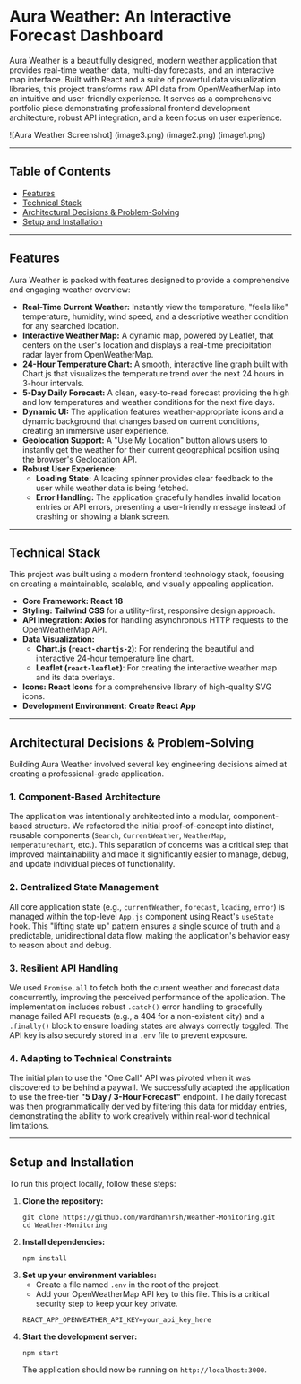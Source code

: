 # Aura Weather: An Interactive Forecast Dashboard

Aura Weather is a beautifully designed, modern weather application that provides real-time weather data, multi-day forecasts, and an interactive map interface. Built with React and a suite of powerful data visualization libraries, this project transforms raw API data from OpenWeatherMap into an intuitive and user-friendly experience. It serves as a comprehensive portfolio piece demonstrating professional frontend development architecture, robust API integration, and a keen focus on user experience.

![Aura Weather Screenshot]
    (image3.png)
    (image2.png)
    (image1.png)

---

## Table of Contents

*   [Features](#features)
*   [Technical Stack](#technical-stack)
*   [Architectural Decisions & Problem-Solving](#architectural-decisions--problem-solving)
*   [Setup and Installation](#setup-and-installation)

---

## Features

Aura Weather is packed with features designed to provide a comprehensive and engaging weather overview:

*   **Real-Time Current Weather:** Instantly view the temperature, "feels like" temperature, humidity, wind speed, and a descriptive weather condition for any searched location.
*   **Interactive Weather Map:** A dynamic map, powered by Leaflet, that centers on the user's location and displays a real-time precipitation radar layer from OpenWeatherMap.
*   **24-Hour Temperature Chart:** A smooth, interactive line graph built with Chart.js that visualizes the temperature trend over the next 24 hours in 3-hour intervals.
*   **5-Day Daily Forecast:** A clean, easy-to-read forecast providing the high and low temperatures and weather conditions for the next five days.
*   **Dynamic UI:** The application features weather-appropriate icons and a dynamic background that changes based on current conditions, creating an immersive user experience.
*   **Geolocation Support:** A "Use My Location" button allows users to instantly get the weather for their current geographical position using the browser's Geolocation API.
*   **Robust User Experience:**
    *   **Loading State:** A loading spinner provides clear feedback to the user while weather data is being fetched.
    *   **Error Handling:** The application gracefully handles invalid location entries or API errors, presenting a user-friendly message instead of crashing or showing a blank screen.

---

## Technical Stack

This project was built using a modern frontend technology stack, focusing on creating a maintainable, scalable, and visually appealing application.

*   **Core Framework:** **React 18**
*   **Styling:** **Tailwind CSS** for a utility-first, responsive design approach.
*   **API Integration:** **Axios** for handling asynchronous HTTP requests to the OpenWeatherMap API.
*   **Data Visualization:**
    *   **Chart.js (`react-chartjs-2`)**: For rendering the beautiful and interactive 24-hour temperature line chart.
    *   **Leaflet (`react-leaflet`)**: For creating the interactive weather map and its data overlays.
*   **Icons:** **React Icons** for a comprehensive library of high-quality SVG icons.
*   **Development Environment:** **Create React App**

---

## Architectural Decisions & Problem-Solving

Building Aura Weather involved several key engineering decisions aimed at creating a professional-grade application.

### 1. Component-Based Architecture

The application was intentionally architected into a modular, component-based structure. We refactored the initial proof-of-concept into distinct, reusable components (`Search`, `CurrentWeather`, `WeatherMap`, `TemperatureChart`, etc.). This separation of concerns was a critical step that improved maintainability and made it significantly easier to manage, debug, and update individual pieces of functionality.

### 2. Centralized State Management

All core application state (e.g., `currentWeather`, `forecast`, `loading`, `error`) is managed within the top-level `App.js` component using React's `useState` hook. This "lifting state up" pattern ensures a single source of truth and a predictable, unidirectional data flow, making the application's behavior easy to reason about and debug.

### 3. Resilient API Handling

We used `Promise.all` to fetch both the current weather and forecast data concurrently, improving the perceived performance of the application. The implementation includes robust `.catch()` error handling to gracefully manage failed API requests (e.g., a 404 for a non-existent city) and a `.finally()` block to ensure loading states are always correctly toggled. The API key is also securely stored in a `.env` file to prevent exposure.

### 4. Adapting to Technical Constraints

The initial plan to use the "One Call" API was pivoted when it was discovered to be behind a paywall. We successfully adapted the application to use the free-tier **"5 Day / 3-Hour Forecast"** endpoint. The daily forecast was then programmatically derived by filtering this data for midday entries, demonstrating the ability to work creatively within real-world technical limitations.

---

## Setup and Installation

To run this project locally, follow these steps:

1.  **Clone the repository:**
    ```
    git clone https://github.com/Wardhanhrsh/Weather-Monitoring.git
    cd Weather-Monitoring
    ```
2.  **Install dependencies:**
    ```
    npm install
    ```
3.  **Set up your environment variables:**
    *   Create a file named `.env` in the root of the project.
    *   Add your OpenWeatherMap API key to this file. This is a critical security step to keep your key private.
      ```
      REACT_APP_OPENWEATHER_API_KEY=your_api_key_here
      ```
4.  **Start the development server:**
    ```
    npm start
    ```
    The application should now be running on `http://localhost:3000`.

